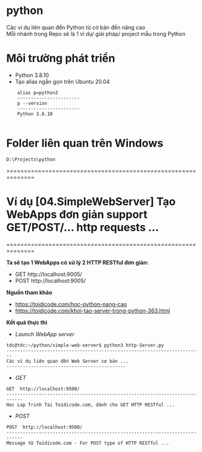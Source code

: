 # python
Các ví dụ liên quan đến Python từ cơ bản đến nâng cao<br/>
Mỗi nhánh trong Repo sẽ là 1 ví dụ/ giải pháp/ project mẫu trong Python

# Môi trường phát triển
- Python 3.8.10
- Tạo alias ngắn gọn trên Ubuntu 20.04
```shell
    alias p=python3
    -----------------------
    p --version
    -----------------------
    Python 3.8.10 
    
```

# Folder liên quan trên Windows
```
D:\Projects\python
```

==============================================================

# Ví dụ [04.SimpleWebServer] Tạo WebApps đơn giản support GET/POST/... http requests ...
==============================================================

**Ta sẽ tạo 1 WebApps có xử lý 2 HTTP RESTful đơn giản:**<br/>
- GET  http://localhost:9005/
- POST http://localhost:9005/


**Nguồn tham khảo**
- https://toidicode.com/hoc-python-nang-cao
- https://toidicode.com/khoi-tao-server-trong-python-363.html


**Kết quả thực thi**<br/>
- *Launch WebApp server*
```shell
tdc@tdc:~/python/simple-web-server$ python3 http-Server.py
------------------------------------------------------------------------
Các ví dụ liên quan đến Web Server cơ bản ...
--------------------------------------------

```

- *GET*
```shell
GET  http://localhost:9500/
----------------------------------------------------------------------------
Hoc Lap Trinh Tai Toidicode.com, dành cho GET HTTP RESTful ...
```

- *POST*
```shell
POST  http://localhost:9500/
----------------------------------------------------------------------------
Message từ Toidicode.com - For POST type of HTTP RESTful ...
```
